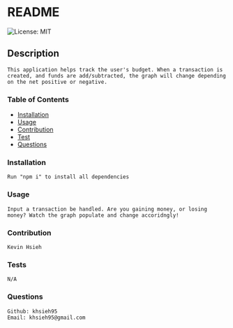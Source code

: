 # README

![License: MIT](https://img.shields.io/badge/License-MIT-green.svg) 

## Description
    This application helps track the user's budget. When a transaction is created, and funds are add/subtracted, the graph will change depending on the net positive or negative.
### Table of Contents
- [Installation](#installation)
- [Usage](#usage)
- [Contribution](#contribution)
- [Test](#tests)
- [Questions](#questions)

### Installation
    Run "npm i" to install all dependencies
### Usage
    Input a transaction be handled. Are you gaining money, or losing money? Watch the graph populate and change accoridngly!
### Contribution
    Kevin Hsieh
### Tests
    N/A
### Questions
    Github: khsieh95
    Email: khsieh95@gmail.com